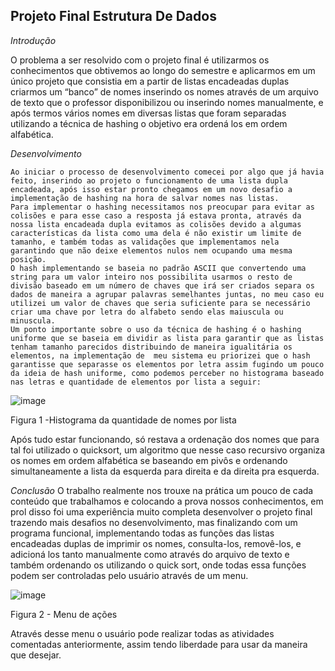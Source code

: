 ## Projeto Final Estrutura De Dados

*Introdução*

O problema a ser resolvido com o projeto final é utilizarmos os conhecimentos que obtivemos ao longo do semestre e aplicarmos em um único projeto que consistia em a partir de listas encadeadas duplas criarmos um “banco” de nomes inserindo os nomes através de um arquivo de texto que o professor disponibilizou ou inserindo nomes manualmente, e após termos vários nomes em diversas listas que foram separadas utilizando a técnica de hashing o objetivo era ordená los em ordem alfabética.

*Desenvolvimento*

	Ao iniciar o processo de desenvolvimento comecei por algo que já havia feito, inserindo ao projeto o funcionamento de uma lista dupla encadeada, após isso estar pronto chegamos em um novo desafio a implementação de hashing na hora de salvar nomes nas listas.
	Para implementar o hashing necessitamos nos preocupar para evitar as colisões e para esse caso a resposta já estava pronta, através da nossa lista encadeada dupla evitamos as colisões devido a algumas características da lista como uma dela é não existir um limite de tamanho, e também todas as validações que implementamos nela garantindo que não deixe elementos nulos nem ocupando uma mesma posição.
	O hash implementando se baseia no padrão ASCII que convertendo uma string para um valor inteiro nos possibilita usarmos o resto de divisão baseado em um número de chaves que irá ser criados separa os dados de maneira a agrupar palavras semelhantes juntas, no meu caso eu utilizei um valor de chaves que seria suficiente para se necessário criar uma chave por letra do alfabeto sendo elas maiuscula ou  minuscula.
	Um ponto importante sobre o uso da técnica de hashing é o hashing uniforme que se baseia em dividir as lista para garantir que as listas tenham tamanho parecidos distribuindo de maneira igualitária os elementos, na implementação de  meu sistema eu priorizei que o hash garantisse que separasse os elementos por letra assim fugindo um pouco da ideia de hash uniforme, como podemos perceber no histograma baseado nas letras e quantidade de elementos por lista a seguir:
	
![image](https://user-images.githubusercontent.com/35471513/178390557-7ea8d8ef-6114-45f3-9c85-832d610ece2c.png)

Figura 1 -Histograma da quantidade de nomes por lista

Após tudo estar funcionando, só restava a ordenação dos nomes que para tal foi utilizado o quicksort, um algoritmo que nesse caso recursivo organiza os nomes em ordem alfabética se baseando em pivôs e ordenando simultaneamente a lista da esquerda para direita e da direita pra esquerda.



*Conclusão*
O trabalho realmente nos trouxe na prática um pouco de cada conteúdo que trabalhamos e colocando a prova nossos conhecimentos, em prol disso foi uma experiência muito completa desenvolver o projeto final trazendo mais desafios no desenvolvimento, mas finalizando com um programa funcional, implementando todas as funções das listas encadeadas duplas de imprimir os nomes, consulta-los, removê-los, e adicioná los tanto manualmente como através do arquivo de texto e também ordenando os utilizando o quick sort, onde todas essa funções podem ser controladas pelo usuário através de um menu.

![image](https://user-images.githubusercontent.com/35471513/178390494-8d91a420-f315-4686-a749-f064603cd27e.png)

Figura 2 - Menu de ações

Através desse menu o usuário pode realizar todas as atividades comentadas anteriormente, assim tendo liberdade para usar da maneira que desejar.
